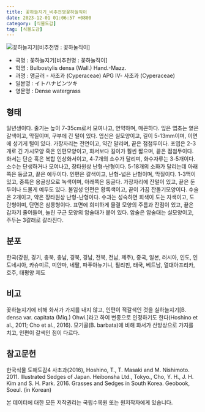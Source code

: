 ```yaml
---
title: 꽃하늘지기_비추천명꽃하눌직이
date: 2023-12-01 01:06:57 +0800
category: [식물도감]
tag: [식물도감]
---
```




![꽃하늘지기[비추천명 : 꽃하눌직이]](/fileUpload/plants/basic/Cyperaceae/Bulbostylis/5285/5285_1_th2.jpg)
- 국명 : 꽃하늘지기[비추천명 : 꽃하눌직이]
- 학명 : Bulbostylis densa (Wall.) Hand.-Mazz.
- 과명 : 앵글러 - 사초과 (Cyperaceae) APG Ⅳ- 사초과 (Cyperaceae)
- 일본명 : イトハナビンツキ
- 영문명 : Dense watergrass


## 형태
일년생이다. 줄기는 높이 7-35cm로서 모여나고, 연약하며, 매끈하다. 잎은 엽초는 옅은 갈색이고, 막질이며, 구부에 긴 털이 있다. 엽신은 실모양이고, 길이 5-13mm이며, 이면에 성기게 털이 있다. 가장자리는 전연이고, 약간 말리며, 끝은 점첨두이다. 포엽은 2-3개로 긴 가시모양 혹은 인편모양이고, 화서보다 길이가 훨씬 짧으며, 끝은 점첨두이다. 화서는 단순 혹은 복합 인상화서이고, 4-7개의 소수가 달리며, 화수자루는 3-5개이다. 소수는 단생하거나 모여나고, 장타원상 난형-난형이다. 5-18개의 소화가 달리는데 아래쪽은 둥글고, 끝은 예두이다. 인편은 갈색이고, 난형-넓은 난형이며, 막질이다. 1-3맥이 있고, 중륵은 용골상으로 녹색이며, 아래쪽은 둥글다. 가장자리에 잔털이 있고, 끝은 둔두이나 드물게 예두도 있다. 불임성 인편은 황록색이고, 끝이 가끔 잔돌기모양이다. 수술은 2개이고, 약은 장타원상 난형-난형이다. 수과는 성숙하면 회색이 도는 자색이고, 도란형이며, 단면은 삼릉형이다. 표면에 희미하게 물결 모양의 주름과 잔점이 있고, 끝은 갑자기 줄어들며, 눌린 구근 모양의 암술대가 붙어 있다. 암술은 암술대는 실모양이고, 주두는 3갈래로 갈라진다.
## 분포
한국(강원, 경기, 충북, 충남, 경북, 경남, 전북, 전남, 제주), 중국, 일본, 러시아, 인도, 인도네시아, 카슈미르, 미얀마, 네팔, 파푸아뉴기니, 필리핀, 태국, 베트남, 열대아프리카, 호주, 태평양 제도
## 비고
꽃하늘지기에 비해 화서가 가지를 내지 않고, 인편이 적갈색인 것을 실하늘지기[B. densa var. capitata (Miq.) Ohwi.]라고 하여 변종으로 인정하기도 한다(Hoshino et al., 2011; Cho et al., 2016). 모기골(B. barbata)에 비해 화서가 산방상으로 가지를 치고, 인편이 갈색인 점이 다르다.
## 참고문헌
한국식물 도해도감4 사초과(2016), Hoshino, T., T. Masaki and M. Nishimoto. 2011. Illustrated Sedges of Japan. Heibonsha Ltd., Tokyo., Cho, Y. H., J. H. Kim and S. H. Park. 2016. Grasses and Sedges in South Korea. Geobook, Soeul. (in Korean)






본 데이터에 대한 모든 저작권리는 국립수목원 또는 원저작자에게 있습니다.
